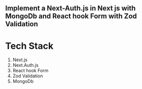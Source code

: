 ## Implement a Next-Auth.js in Next js with MongoDb and  React hook Form with Zod Validation

# Tech Stack 
1. Next.js
2. Next.Auth.js
3. React hook Form
4. Zod Validation
5. MongoDb
